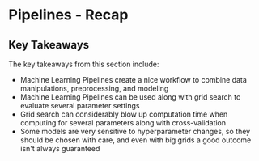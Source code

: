 
# Pipelines - Recap

## Key Takeaways

The key takeaways from this section include:
* Machine Learning Pipelines create a nice workflow to combine data manipulations, preprocessing, and modeling
* Machine Learning Pipelines can be used along with grid search to evaluate several parameter settings 
* Grid search can considerably blow up computation time when computing for several parameters along with cross-validation
* Some models are very sensitive to hyperparameter changes, so they should be chosen with care, and even with big grids a good outcome isn't always guaranteed
